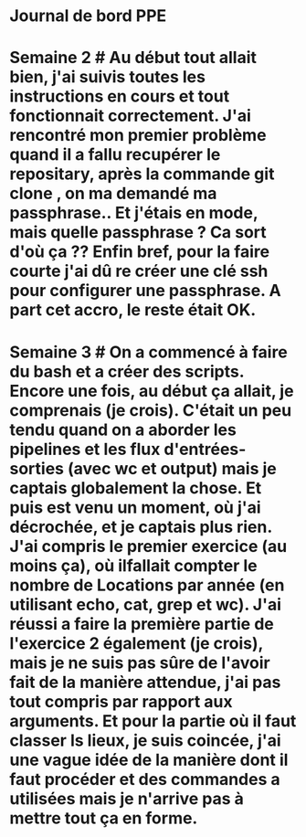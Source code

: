 # Journal de bord PPE

# Semaine 2 # Au début tout allait bien, j'ai suivis toutes les instructions en cours et tout fonctionnait correctement. J'ai rencontré mon premier problème quand il a fallu recupérer le repositary, après la commande git clone <URL>, on ma demandé ma passphrase.. Et j'étais en mode, mais quelle passphrase ? Ca sort d'où ça ?? Enfin bref, pour la faire courte j'ai dû re créer une clé ssh pour configurer une passphrase. A part cet accro, le reste était OK.

# Semaine 3 # On a commencé à faire du bash et a créer des scripts. Encore une fois, au début ça allait, je comprenais (je crois). C'était  un peu tendu quand on a aborder les pipelines et les flux d'entrées-sorties (avec wc et output) mais je captais globalement la chose. Et puis est venu un moment, où j'ai décrochée, et je captais plus rien. J'ai compris le premier exercice (au moins ça), où ilfallait compter le nombre de Locations par année (en utilisant echo, cat, grep et wc). J'ai réussi a faire la première partie de l'exercice 2 également (je crois), mais je ne suis pas sûre de l'avoir fait de la manière attendue, j'ai pas tout compris par rapport aux arguments. Et pour la partie où il faut classer ls lieux, je suis coincée, j'ai une vague idée de la manière dont il faut procéder et des commandes a utilisées mais je n'arrive pas à mettre tout ça en forme.
